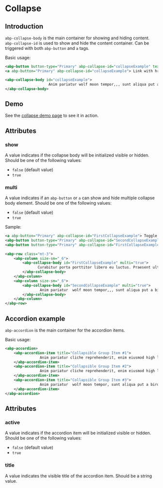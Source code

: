 # Collapse

## Introduction

`abp-collapse-body` is the main container for showing and hiding content. `abp-collapse-id` is used to show and hide the content container. Can be triggered with both `abp-button` and `a` tags.

Basic usage:

````xml
<abp-button button-type="Primary" abp-collapse-id="collapseExample" text="Button with data-target" />
<a abp-button="Primary" abp-collapse-id="collapseExample"> Link with href </a>

<abp-collapse-body id="collapseExample">       
                    Anim pariatur wolf moon tempor,,, sunt aliqua put a bird on it squid single-origin coffee nulla assumenda shoreditch et. Nihil anim keffiyeh helvetica, craft beer labore wes anderson cred nesciunt sapiente ea proident. Ad vegan excepteur butcher vice lomo. Leggings occaecat craft beer farm-to-table, raw denim aesthetic synth nesciunt you probably haven't heard of them accusamus labore sustainable VHS.
</abp-collapse-body>
````



## Demo

See the [collapse demo page](https://bootstrap-taghelpers.abp.io/Components/Collapse) to see it in action.

## Attributes

### show

A value indicates if the collapse body will be initialized visible or hidden. Should be one of the following values:

* `false` (default value)
* `true`

### multi

A value indicates if an `abp-button` or `a` can show and hide multiple collapse body element. Should be one of the following values:

* `false` (default value)
* `true`

Sample:

````xml
<a abp-button="Primary" abp-collapse-id="FirstCollapseExample"> Toggle first element </a>
<abp-button button-type="Primary" abp-collapse-id="SecondCollapseExample" text="Toggle second element" />
<abp-button button-type="Primary" abp-collapse-id="FirstCollapseExample SecondCollapseExample" text="Toggle both elements" />
        
<abp-row class="mt-3">
    <abp-column size-sm="_6">
        <abp-collapse-body id="FirstCollapseExample" multi="true">
               Curabitur porta porttitor libero eu luctus. Praesent ultrices mattis commodo. Integer sodales massa risus, in molestie enim sagittis blandit
        </abp-collapse-body>
    </abp-column>
    <abp-column size-sm="_6">
        <abp-collapse-body id="SecondCollapseExample" multi="true">
                Anim pariatur  wolf moon tempor,,, sunt aliqua put a bird on it squid single-origin coffee nulla assumenda shoreditch et. 
        </abp-collapse-body>
    </abp-column>
</abp-row>
````

## Accordion example

`abp-accordion` is the main container for the accordion items. 

Basic usage:

````xml
<abp-accordion>
    <abp-accordion-item title="Collapsible Group Item #1">
                Anim pariatur cliche reprehenderit, enim eiusmod high life accusamus terry rtat skateboard dolor brunch. Food truck quinoa nesciunt laborum eiusmod. Brunch 3 wolf moon tempor, sunt aliqua put a bird on it squid single-origin coffee nulla assumenda shoreditch et. Nihil anim keffiyeh helvetica, craft beer labore wes anderson cred nesciunt sapiente ea proident. Ad vegan excepteur butcher vice lomo. Leggings occaecat craft beer farm-to-table, raw denim aesthetic synth nesciunt you probably haven't heard of them accusamus labore sustainable VHS.
    </abp-accordion-item>
    <abp-accordion-item title="Collapsible Group Item #2">
                Anim pariatur cliche reprehenderit, enim eiusmod high life accusamus terry richardson ad squid. 3 wolf moon officia aute, non cupidatat skateboard dolor brunch. Food truck quinoa nesciunt laborum eiusmod. Brunch 3 wolf moon tempor, sunt aliqua put a bird on it squid single-origin coffee nulla assumenda shoreditch et. Nihil anim keffiyeh helvetica, craft beer labore wes anderson cred nesciunt sapiente ea proident. Ad vegan excepteur butcher vice lomo. Leggings occaecat craft beer farm-to-table, raw denim aesthetic synth nesciunt you probably haven't heard of them accusamus labore sustainable VHS.
    </abp-accordion-item>
    <abp-accordion-item title="Collapsible Group Item #3">
                Anim pariatur  wolf moon tempor, sunt aliqua put a bird on it squid single-origin coffee nulla assumenda shoreditch et. Nihil anim keffiyeh helvetica, craft beer labore wes anderson cred nesciunt sapiente ea proident. Ad vegan excepteur butcher vice lomo. Leggings occaecat craft beer farm-to-table, raw denim aesthetic synth nesciunt you probably haven't heard of them accusamus labore sustainable VHS.
    </abp-accordion-item>
</abp-accordion>
````

## Attributes

### active

A value indicates if the accordion item will be initialized visible or hidden. Should be one of the following values:

* `false` (default value)
* `true`

### title

A value indicates the visible title of the accordion item. Should be a string value.
